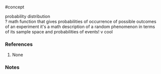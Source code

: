 #concept


probability distribution  
?
math function that gives probabilities of occurrence of possible outcomes of an experiment
it's a math description of a random phenomenon in terms of its sample space and probabilities of events! v cool

### References
1. None

### Notes




